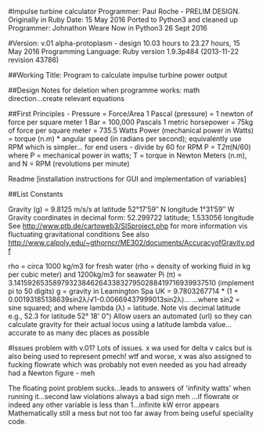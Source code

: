 #Impulse turbine calculator
Programmer: Paul Roche - PRELIM DESIGN. 
Originally in Ruby
Date: 15 May 2016
Ported to Python3 and cleaned up
Programmer: Johnathon Weare
Now in Python3 26 Sept 2016

#Version: v.01 alpha-protoplasm - design 10.03 hours to 23.27 hours, 15 May 2016
Programming Language: Ruby version 1.9.3p484 (2013-11-22 revision 43786)

##Working Title: Program to calculate impulse turbine power output

##Design Notes for deletion when programme works: math direction...create relevant equations

##First Principles - Pressure = Force/Area
1 Pascal (pressure) = 1 newton of force per square meter
1 Bar = 100,000 Pascals
1 metric horsepower = 75kg of force per square meter = 735.5 Watts
Power (mechanical power in Watts) = torque (n.m) * angular speed (in radians per second); equivalently use RPM which is simpler...
for end users - divide by 60 for RPM
P = T*2π*(N/60)
where P = mechanical power in watts; T = torque in Newton Meters (n.m), and N = RPM (revolutions per minute)

Readme [installation instructions for GUI and implementation of variables]

##List Constants

Gravity (g) = 9.8125 m/s/s at latitude 52°17′59″ N longitude 1°31′59″ W
Gravity coordinates in decimal form: 52.299722 latitude; 1.533056 longitude
See http://www.ptb.de/cartoweb3/SISproject.php for more information vis fluctuating gravitational conditions
See also http://www.calpoly.edu/~gthorncr/ME302/documents/AccuracyofGravity.pdf

rho = circa 1000 kg/m3 for fresh water (rho = density of working fluid in kg per cubic meter) and 1200kg/m3 for seawater
Pi (π) = 3.14159265358979323846264338327950288419716939937510 (implement pi to 50 digits)
g = gravity in Leamington Spa UK = 9.7803267714 * (1 + 0.00193185138639sin2λ/√1-0.00669437999013sin2λ)...
...where sin2 = sine squared; and where lambda (λ) = latitude. Note vis decimal latitude e.g., 52.3 for latitude 52° 18' 0")
Allow users an automated (url) so they can calculate gravity for their actual locus using a latitude lambda value...
accurate to as many dec places as possible

 
#Issues
problem with v.01? Lots of issues. x wa used for delta v calcs but is also being used to represent pmech! wtf
and worse, x was also assigned to fucking flowrate which was probably not even needed as you had already had a Newton figure - meh

The floating point problem sucks...leads to answers of 'infinity watts' when running it...second law violations always a bad sign
meh
...if flowrate or indeed any other variable is less than 1...infinite kW error appears 
Mathematically still a mess but not too far away from being useful speciality code.
